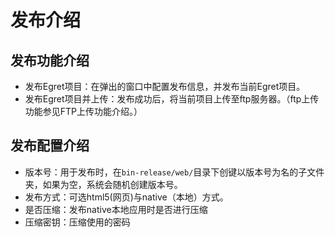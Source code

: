 # 发布介绍

## 发布功能介绍
- 发布Egret项目：在弹出的窗口中配置发布信息，并发布当前Egret项目。
- 发布Egret项目并上传：发布成功后，将当前项目上传至ftp服务器。（ftp上传功能参见FTP上传功能介绍。）

## 发布配置介绍
- 版本号：用于发布时，在`bin-release/web/`目录下创键以版本号为名的子文件夹，如果为空，系统会随机创建版本号。
- 发布方式：可选html5(网页)与native（本地）方式。
- 是否压缩：发布native本地应用时是否进行压缩
- 压缩密钥：压缩使用的密码